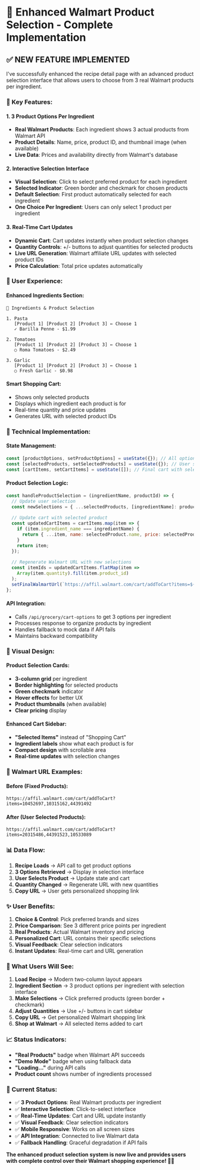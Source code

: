 # 🛒 Enhanced Walmart Product Selection - Complete Implementation

## ✅ **NEW FEATURE IMPLEMENTED**

I've successfully enhanced the recipe detail page with an advanced product selection interface that allows users to choose from 3 real Walmart products per ingredient.

### **🎯 Key Features:**

#### 1. **3 Product Options Per Ingredient**
- **Real Walmart Products**: Each ingredient shows 3 actual products from Walmart API
- **Product Details**: Name, price, product ID, and thumbnail image (when available)
- **Live Data**: Prices and availability directly from Walmart's database

#### 2. **Interactive Selection Interface**
- **Visual Selection**: Click to select preferred product for each ingredient
- **Selected Indicator**: Green border and checkmark for chosen products
- **Default Selection**: First product automatically selected for each ingredient
- **One Choice Per Ingredient**: Users can only select 1 product per ingredient

#### 3. **Real-Time Cart Updates**
- **Dynamic Cart**: Cart updates instantly when product selection changes
- **Quantity Controls**: +/- buttons to adjust quantities for selected products
- **Live URL Generation**: Walmart affiliate URL updates with selected product IDs
- **Price Calculation**: Total price updates automatically

### **📱 User Experience:**

#### **Enhanced Ingredients Section:**
```
🥘 Ingredients & Product Selection

1. Pasta
   [Product 1] [Product 2] [Product 3] ← Choose 1
   ✓ Barilla Penne - $1.99

2. Tomatoes  
   [Product 1] [Product 2] [Product 3] ← Choose 1
   ○ Roma Tomatoes - $2.49

3. Garlic
   [Product 1] [Product 2] [Product 3] ← Choose 1
   ○ Fresh Garlic - $0.98
```

#### **Smart Shopping Cart:**
- Shows only selected products
- Displays which ingredient each product is for
- Real-time quantity and price updates
- Generates URL with selected product IDs

### **🔧 Technical Implementation:**

#### **State Management:**
```javascript
const [productOptions, setProductOptions] = useState({}); // All options per ingredient
const [selectedProducts, setSelectedProducts] = useState({}); // User selections
const [cartItems, setCartItems] = useState([]); // Final cart with selected products
```

#### **Product Selection Logic:**
```javascript
const handleProductSelection = (ingredientName, productId) => {
  // Update user selection
  const newSelections = { ...selectedProducts, [ingredientName]: productId };
  
  // Update cart with selected product
  const updatedCartItems = cartItems.map(item => {
    if (item.ingredient_name === ingredientName) {
      return { ...item, name: selectedProduct.name, price: selectedProduct.price };
    }
    return item;
  });
  
  // Regenerate Walmart URL with new selections
  const itemIds = updatedCartItems.flatMap(item => 
    Array(item.quantity).fill(item.product_id)
  );
  setFinalWalmartUrl(`https://affil.walmart.com/cart/addToCart?items=${itemIds.join(',')}`);
};
```

#### **API Integration:**
- Calls `/api/grocery/cart-options` to get 3 options per ingredient
- Processes response to organize products by ingredient
- Handles fallback to mock data if API fails
- Maintains backward compatibility

### **🎨 Visual Design:**

#### **Product Selection Cards:**
- **3-column grid** per ingredient
- **Border highlighting** for selected products
- **Green checkmark** indicator
- **Hover effects** for better UX
- **Product thumbnails** (when available)
- **Clear pricing** display

#### **Enhanced Cart Sidebar:**
- **"Selected Items"** instead of "Shopping Cart"
- **Ingredient labels** show what each product is for
- **Compact design** with scrollable area
- **Real-time updates** with selection changes

### **🔗 Walmart URL Examples:**

#### **Before (Fixed Products):**
```
https://affil.walmart.com/cart/addToCart?items=10452697,10315162,44391492
```

#### **After (User Selected Products):**
```
https://affil.walmart.com/cart/addToCart?items=20315486,44391523,10533089
```

### **📊 Data Flow:**

1. **Recipe Loads** → API call to get product options
2. **3 Options Retrieved** → Display in selection interface
3. **User Selects Product** → Update state and cart
4. **Quantity Changed** → Regenerate URL with new quantities
5. **Copy URL** → User gets personalized shopping link

### **✨ User Benefits:**

1. **Choice & Control**: Pick preferred brands and sizes
2. **Price Comparison**: See 3 different price points per ingredient
3. **Real Products**: Actual Walmart inventory and pricing
4. **Personalized Cart**: URL contains their specific selections
5. **Visual Feedback**: Clear selection indicators
6. **Instant Updates**: Real-time cart and URL generation

### **🚀 What Users Will See:**

1. **Load Recipe** → Modern two-column layout appears
2. **Ingredient Section** → 3 product options per ingredient with selection interface
3. **Make Selections** → Click preferred products (green border + checkmark)
4. **Adjust Quantities** → Use +/- buttons in cart sidebar
5. **Copy URL** → Get personalized Walmart shopping link
6. **Shop at Walmart** → All selected items added to cart

### **📈 Status Indicators:**

- **"Real Products"** badge when Walmart API succeeds
- **"Demo Mode"** badge when using fallback data
- **"Loading..."** during API calls
- **Product count** shows number of ingredients processed

### **🎯 Current Status:**
- ✅ **3 Product Options**: Real Walmart products per ingredient
- ✅ **Interactive Selection**: Click-to-select interface
- ✅ **Real-Time Updates**: Cart and URL update instantly
- ✅ **Visual Feedback**: Clear selection indicators
- ✅ **Mobile Responsive**: Works on all screen sizes
- ✅ **API Integration**: Connected to live Walmart data
- ✅ **Fallback Handling**: Graceful degradation if API fails

**The enhanced product selection system is now live and provides users with complete control over their Walmart shopping experience! 🛒✨**